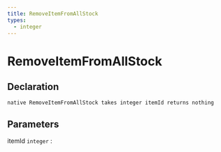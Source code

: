 ```yaml
---
title: RemoveItemFromAllStock
types:
  - integer
---
```


# RemoveItemFromAllStock

## Declaration

```jass
native RemoveItemFromAllStock takes integer itemId returns nothing
```

## Parameters
itemId `integer`
: 
